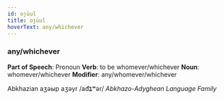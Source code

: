 ```yaml
---
id: oȷüul
title: oȷüul
hoverText: any/whichever
---
```


### any/whichever

**Part of Speech**: Pronoun
**Verb**: to be whomever/whichever
**Noun**: whomever/whichever
**Modifier**: any/whomever/whichever

Abkhazian аӡәыр aӡəyr /ad͡ʑʷər/
*Abkhazo-Adyghean Language Family*